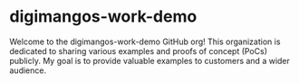 # digimangos-work-demo

Welcome to the digimangos-work-demo GitHub org! This organization is dedicated to sharing various examples and proofs of concept (PoCs) publicly. My goal is to provide valuable examples to customers and a wider audience.

